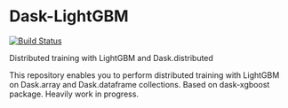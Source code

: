 Dask-LightGBM
=============

[![Build Status](https://travis-ci.org/dask/dask-lightgbm.svg?branch=master)](https://travis-ci.org/dask/dask-lightgbm)

Distributed training with LightGBM and Dask.distributed

This repository enables you to perform distributed training with LightGBM on
Dask.array and Dask.dataframe collections. Based on dask-xgboost package. Heavily work in progress.
